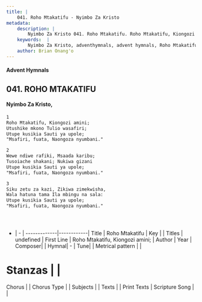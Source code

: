 ```yaml
---
title: |
    041. Roho Mtakatifu - Nyimbo Za Kristo
metadata:
    description: |
        Nyimbo Za Kristo 041. Roho Mtakatifu. Roho Mtakatifu, Kiongozi amini; Utushike mkono Tulio wasafiri; Utupe kusikia Sauti ya upole; "Msafiri, fuata, Naongoza nyumbani."  
    keywords:  |
        Nyimbo Za Kristo, adventhymnals, advent hymnals, Roho Mtakatifu, Roho Mtakatifu, Kiongozi amini;. 
    author: Brian Onang'o
---
```


#### Advent Hymnals
## 041. ROHO MTAKATIFU
####  Nyimbo Za Kristo,

```txt
1
Roho Mtakatifu, Kiongozi amini;
Utushike mkono Tulio wasafiri;
Utupe kusikia Sauti ya upole;
"Msafiri, fuata, Naongoza nyumbani."

2
Wewe ndiwe rafiki, Msaada karibu;
Tusoiache shakani; Nukiwa gizani
Utupe kusikia Sauti ya upole;
"Msafiri, fuata, Naongoza nyumbani."

3
Siku zetu za kazi, Zikiwa zimekwisha,
Wala hatuna tama Ila mbingu na sala:
Utupe kusikia Sauti ya upole;
"Msafiri, fuata, Naongoza nyumbani."





```

- |   -  |
-------------|------------|
Title | Roho Mtakatifu |
Key |  |
Titles | undefined |
First Line | Roho Mtakatifu, Kiongozi amini; |
Author | 
Year | 
Composer| |
Hymnal|  - |
Tune|  |
Metrical pattern | |
# Stanzas |  |
Chorus |  |
Chorus Type |  |
Subjects | |
Texts |  |
Print Texts | 
Scripture Song |  |
    
